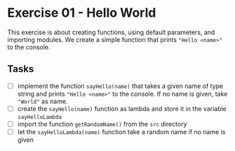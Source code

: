 # Exercise 01 - Hello World

This exercise is about creating functions, using default parameters, and importing modules. We
create a simple function that prints `"Hello <name>"` to the console.

## Tasks

- [ ] implement the function `sayHello(name)` that takes a given name of type string and
  prints `"Hello <name>"` to the console. If no name is given, take `"World"` as name.
- [ ] create the `sayHello(name)` function as lambda and store it in the variable `sayHelloLambda`
- [ ] import the function `getRandomName()` from the `src` directory
- [ ] let the `sayHelloLambda(name)` function take a random name if no name is given